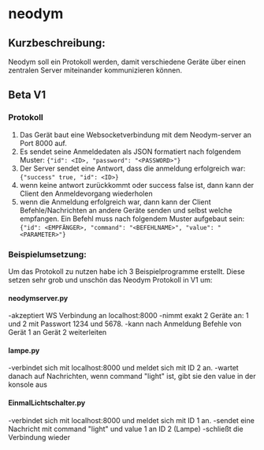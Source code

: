 # neodym

## Kurzbeschreibung:
Neodym soll ein Protokoll werden, damit verschiedene Geräte über einen zentralen Server miteinander kommunizieren können.

## Beta V1

### Protokoll

1. Das Gerät baut eine Websocketverbindung mit dem Neodym-server an Port 8000 auf. 
2. Es sendet seine Anmeldedaten als JSON formatiert nach folgendem Muster: 
   `{"id": <ID>, "password": "<PASSWORD>"}`
3. Der Server sendet eine Antwort, dass die anmeldung erfolgreich war:
  `{"success" true, "id": <ID>}`
4. wenn keine antwort zurückkommt oder success false ist, dann kann der Client den Anmeldevorgang wiederholen
5. wenn die Anmeldung erfolgreich war, dann kann der Client Befehle/Nachrichten an andere Geräte senden und selbst welche empfangen. Ein Befehl muss nach folgendem Muster aufgebaut sein:
`{"id": <EMPFÄNGER>, "command": "<BEFEHLNAME>", "value": "<PARAMETER>"}`



### Beispielumsetzung:
Um das Protokoll zu nutzen habe ich 3 Beispielprogramme erstellt. Diese setzen sehr grob und unschön das Neodym Protokoll in V1 um:

#### neodymserver.py
-akzeptiert WS Verbindung an localhost:8000
-nimmt exakt 2 Geräte an: 1 und 2 mit Passwort 1234 und 5678.
-kann nach Anmeldung Befehle von Gerät 1 an Gerät 2 weiterleiten

#### lampe.py
-verbindet sich mit localhost:8000 und meldet sich mit ID 2 an. 
-wartet danach auf Nachrichten, wenn command "light" ist, gibt sie den value in der konsole aus

#### EinmalLichtschalter.py
-verbindet sich mit localhost:8000 und meldet sich mit ID 1 an.
-sendet eine Nachricht mit command "light" und value 1 an ID 2 (Lampe)
-schließt die Verbindung wieder
